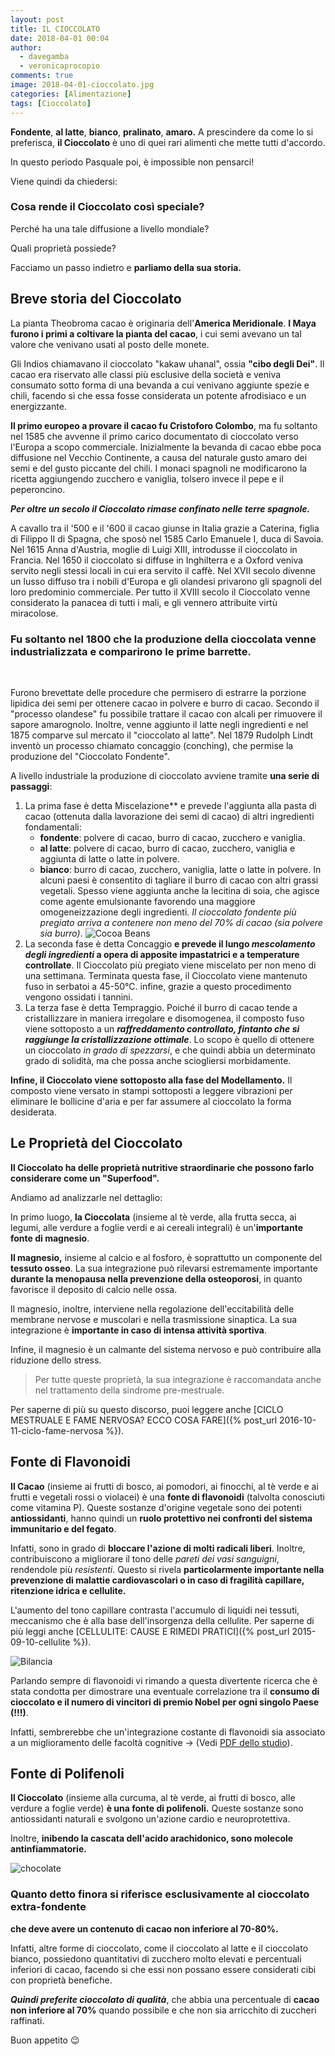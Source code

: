 ```yaml
---
layout: post
title: IL CIOCCOLATO
date: 2018-04-01 00:04
author:
  - davegamba
  - veronicaprocopio
comments: true
image: 2018-04-01-cioccolato.jpg
categories: [Alimentazione]
tags: [Cioccolato]
---
```


**Fondente**, **al latte**, **bianco**, **pralinato**, **amaro.** A prescindere da come lo si preferisca, **il Cioccolato** è uno di quei rari alimenti che mette tutti d'accordo.

In questo periodo Pasquale poi, è impossible non pensarci!

Viene quindi da chiedersi:

### Cosa rende il Cioccolato così speciale?

Perché ha una tale diffusione a livello mondiale?

Quali proprietà possiede?

Facciamo un passo indietro e **parliamo della sua storia.**

Breve storia del Cioccolato
---------------------------

La pianta Theobroma cacao è originaria dell'**America Meridionale**.
**I Maya furono i primi a coltivare la pianta del cacao**, i cui semi avevano un tal valore che venivano usati al posto delle monete.

Gli Indios chiamavano il cioccolato "kakaw uhanal", ossia **"cibo degli Dei"**. Il cacao era riservato alle classi più esclusive della società e veniva consumato sotto forma di una bevanda a cui venivano aggiunte spezie e chili, facendo sì che essa fosse considerata un potente afrodisiaco e un energizzante.

**Il primo europeo a provare il cacao fu Cristoforo Colombo**, ma fu soltanto nel 1585 che avvenne il primo carico documentato di cioccolato verso l'Europa a scopo commerciale. Inizialmente la bevanda di cacao ebbe poca diffusione nel Vecchio Continente, a causa del naturale gusto amaro dei semi e del gusto piccante del chili. I monaci spagnoli ne modificarono la ricetta aggiungendo zucchero e vaniglia, tolsero invece il pepe e il peperoncino.

_**Per oltre un secolo il Cioccolato rimase confinato nelle terre spagnole.**_

A cavallo tra il '500 e il '600 il cacao giunse in Italia grazie a Caterina, figlia di Filippo II di Spagna, che sposò nel 1585 Carlo Emanuele I, duca di Savoia. Nel 1615 Anna d'Austria, moglie di Luigi XIII, introdusse il cioccolato in Francia. Nel 1650 il cioccolato si diffuse in Inghilterra e a Oxford veniva servito negli stessi locali in cui era servito il caffè. Nel XVII secolo divenne un lusso diffuso tra i nobili d'Europa e gli olandesi privarono gli spagnoli del loro predominio commerciale. Per tutto il XVIII secolo il Cioccolato venne considerato la panacea di tutti i mali, e gli vennero attribuite virtù miracolose.

### Fu soltanto nel 1800 che la produzione della cioccolata venne industrializzata e comparirono le prime barrette.

 

Furono brevettate delle procedure che permisero di estrarre la porzione lipidica dei semi per ottenere cacao in polvere e burro di cacao. Secondo il "processo olandese" fu possibile trattare il cacao con alcali per rimuovere il sapore amarognolo. Inoltre, venne aggiunto il latte negli ingredienti e nel 1875 comparve sul mercato il "cioccolato al latte". Nel 1879 Rudolph Lindt inventò un processo chiamato concaggio (conching), che permise la produzione del "Cioccolato Fondente".

A livello industriale la produzione di cioccolato avviene tramite **una serie di passaggi**:

1.	La prima fase è detta Miscelazione** e prevede l'aggiunta alla pasta di cacao (ottenuta dalla lavorazione dei semi di cacao) di altri ingredienti fondamentali:
	*   **fondente**: polvere di cacao, burro di cacao, zucchero e vaniglia.
	*   **al latte**: polvere di cacao, burro di cacao, zucchero, vaniglia e aggiunta di latte o latte in polvere.
	*   **bianco**: burro di cacao, zucchero, vaniglia, latte o latte in polvere.
	In alcuni paesi è consentito di tagliare il burro di cacao con altri grassi vegetali. Spesso viene aggiunta anche la lecitina di soia, che agisce come agente emulsionante favorendo una maggiore omogeneizzazione degli ingredienti.
	_Il cioccolato fondente più pregiato arriva a contenere non meno del 70% di cacao (sia polvere sia burro)_.
	![Cocoa Beans]({{site.images_root}}2018-04-01-cioccolato-2.jpg)
2.	La seconda fase è detta Concaggio **e prevede il lungo _mescolamento degli ingredienti_ a opera di apposite impastatrici e a temperature controllate**. Il Cioccolato più pregiato viene miscelato per non meno di una settimana. Terminata questa fase, il Cioccolato viene mantenuto fuso in serbatoi a 45-50°C. infine, grazie a questo procedimento vengono ossidati i tannini.
3.	La terza fase è detta Tempraggio.
	Poiché il burro di cacao tende a cristallizzare in maniera irregolare e disomogenea, il composto fuso viene sottoposto a un _**raffreddamento controllato, fintanto che si raggiunge la cristallizzazione ottimale**_.
	Lo scopo è quello di ottenere un cioccolato _in grado di spezzarsi_, e che quindi abbia un determinato grado di solidità, ma che possa anche sciogliersi morbidamente.

**Infine, il Cioccolato viene sottoposto alla fase del Modellamento.**
Il composto viene versato in stampi sottoposti a leggere vibrazioni per eliminare le bollicine d'aria e per far assumere al cioccolato la forma desiderata.

Le Proprietà del Cioccolato
---------------------------

**Il Cioccolato ha delle proprietà nutritive straordinarie che possono farlo considerare come un "Superfood".**

Andiamo ad analizzarle nel dettaglio:

In primo luogo, **la Cioccolata** (insieme al tè verde, alla frutta secca, ai legumi, alle verdure a foglie verdi e ai cereali integrali) è un'**importante fonte di magnesio**.

**Il magnesio,** insieme al calcio e al fosforo, è soprattutto un componente del **tessuto osseo**. La sua integrazione può rilevarsi estremamente importante **durante la menopausa nella prevenzione della osteoporosi**, in quanto favorisce il deposito di calcio nelle ossa.

Il magnesio, inoltre, interviene nella regolazione dell'eccitabilità delle membrane nervose e muscolari e nella trasmissione sinaptica. La sua integrazione è **importante in caso di intensa attività sportiva**.

Infine, il magnesio è un calmante del sistema nervoso e può contribuire alla riduzione dello stress.

> Per tutte queste proprietà, la sua integrazione è raccomandata anche nel trattamento della sindrome pre-mestruale.

Per saperne di più su questo discorso, puoi leggere anche [CICLO MESTRUALE E FAME NERVOSA? ECCO COSA FARE]({% post_url 2016-10-11-ciclo-fame-nervosa %}).

Fonte di Flavonoidi
-------------------

**Il Cacao** (insieme ai frutti di bosco, ai pomodori, ai finocchi, al tè verde e ai frutti e vegetali rossi o violacei) è una **fonte di flavonoidi** (talvolta conosciuti come vitamina P). Queste sostanze d'origine vegetale sono dei potenti **antiossidanti**, hanno quindi un **ruolo protettivo nei confronti del sistema immunitario e del fegato**.

Infatti, sono in grado di **bloccare l'azione di molti radicali liberi**. Inoltre, contribuiscono a migliorare il tono delle _pareti dei vasi sanguigni_, rendendole più _resistenti_. Questo si rivela **particolarmente importante nella prevenzione di malattie cardiovascolari o in caso di fragilità capillare, ritenzione idrica e cellulite.**

L'aumento del tono capillare contrasta l'accumulo di liquidi nei tessuti, meccanismo che è alla base dell'insorgenza della cellulite. Per saperne di più leggi anche [CELLULITE: CAUSE E RIMEDI PRATICI]({% post_url 2015-09-10-cellulite %}).

![Bilancia]({{site.images_root}}bilancia-silhouette.png)

Parlando sempre di flavonoidi vi rimando a questa divertente ricerca che è stata condotta per dimostrare una eventuale correlazione tra il **consumo di cioccolato e il numero di vincitori di premio Nobel per ogni singolo Paese (!!!)**.

Infatti, sembrerebbe che un'integrazione costante di flavonoidi sia associato a un miglioramento delle facoltà cognitive -> (Vedi [PDF dello studio](http://www.biostat.jhsph.edu/courses/bio621/misc/Chocolate%20consumption%20cognitive%20function%20and%20nobel%20laurates%20(NEJM).pdf)).

Fonte di Polifenoli
-------------------

**Il Cioccolato** (insieme alla curcuma, al tè verde, ai frutti di bosco, alle verdure a foglie verde) **è una fonte di polifenoli.** Queste sostanze sono antiossidanti naturali e svolgono un'azione cardio e neuroprotettiva.

Inoltre, **inibendo la cascata dell'acido arachidonico, sono molecole antinfiammatorie.**

![chocolate]({{site.images_root}}2018-04-01-cioccolato-1.jpg)

### Quanto detto finora si riferisce esclusivamente al cioccolato extra-fondente

**che deve avere un contenuto di cacao non inferiore al 70-80%.**

Infatti, altre forme di cioccolato, come il cioccolato al latte e il cioccolato bianco, possiedono quantitativi di zucchero molto elevati e percentuali inferiori di cacao, facendo si che essi non possano essere considerati cibi con proprietà benefiche.

_**Quindi preferite cioccolato di qualità**_, che abbia una percentuale di **cacao non inferiore al 70%** quando possibile e che non sia arricchito di zuccheri raffinati.

Buon appetito 😉